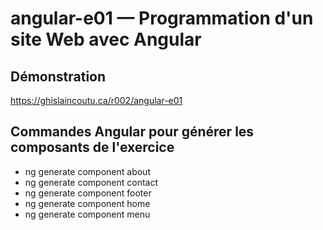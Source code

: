 # angular-e01 &mdash; Programmation d'un site Web avec Angular

## Démonstration
https://ghislaincoutu.ca/r002/angular-e01

## Commandes Angular pour générer les composants de l'exercice
- ng generate component about
- ng generate component contact
- ng generate component footer
- ng generate component home
- ng generate component menu
